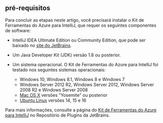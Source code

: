 ## <a name="prerequisites"></a>pré-requisitos
Para concluir as etapas neste artigo, você precisará instalar o Kit de Ferramentas do Azure para IntelliJ, que requer os seguintes componentes de software:

* IntelliJ IDEA Ultimate Edition ou Community Edition, que pode ser baixado no [site do JetBrains](https://www.jetbrains.com/idea/download/).
* Um Java Developer Kit (JDK) versão 1.8 ou posterior.
* Um sistema operacional. O Kit de Ferramentas do Azure para IntelliJ foi testado nos seguintes sistemas operacionais:
  
  * Windows 10, Windows 8.1, Windows 8 e Windows 7
  * Windows Server 2012 R2, Windows Server 2012, Windows Server 2008 R2 e Windows Server 2008
  * [Mac OS X](http://www.apple.com/osx) versões "Yosemite" ou posterior
  * [Ubuntu Linux](http://www.ubuntu.com) versões 14, 15 e 16

Para mais informações, consulte a página do [Kit de Ferramentas do Azure para IntelliJ](https://plugins.jetbrains.com/plugin/8053) no Repositório de Plugins da JetBrains.

<!--
> [!IMPORTANT]
> If you are using the Azure Toolkit for Eclipse on Windows, the toolkit requires installing the Azure SDK 2.9.6 or later in order to use the Azure emulator. You have two options for installing the Azure SDK:
> 
> * You can download and install the Azure SDK by using the [Web Platform Installer (WebPI)](http://go.microsoft.com/fwlink/?LinkID=252838).
> * If you do not have the Azure SDK installed when you create your first Azure deployment project, you will be prompted to automatically download install the requisite version of the Azure SDK.
> 
> Note that the Azure SDK is only required on Windows.
> 
> 
-->
